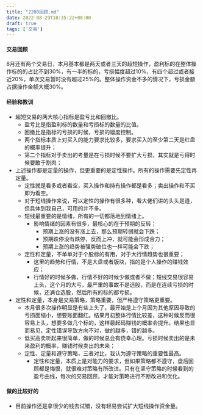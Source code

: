 ```yaml
---
title: "2208回顾.md"
date: 2022-08-29T10:35:22+08:00
draft: true
tags: ['交易']
---
```


#### 交易回顾

8月还有两个交易日，本月基本都是两天或者三天的超短操作，盈利标的在整体操作标的的占比不到30%，有一半的标的，亏损幅度超过10%，有四个超过或者接近20%，单次交易暂时没有超过25%的。整体操作资金不多的情况下，亏损金额占据操作金额大概30%。

#### 经验和教训
* 超短交易的两大核心指标是盈亏比和回撤比。
	* 盈亏比是指盈利标的数量和亏损标的数量的比值。
	* 回撤比是指标的亏损的时候，亏损的幅度控制。 
	* 两个指标本质上对买入的能力要求比较多，要求买入的至少第二天是红盘的概率提升；
	* 第二个指标对于卖出的考量是在亏损时候不要扩大亏损，其实就是亏得时候要敢于割肉；
* 上述操作都是定量的操作，但更重要的是定性操作。所有的操作需要先定性再定量。
	* 定性就是看多或者看空，买入操作和持有操作都是看多；卖出操作和不买即为看空。
	* 对于短线操作来说，可以定性的操作有很多种，看大佬们讲的头头是道，但具体到我自己，可用的并不多。
	* 短线最重要的是情绪，所有的一切都落地到情绪上。
		* 影响情绪的因素有很多，最核心的在于预期的反转；
			* 预期上涨的没有涨上去，那么预期转弱就会下跌；
			* 预期跌停没有跌停，反而上冲，就可能会形成合力；
			* 预期上涨的趋势被强势破位也一样可能会下跌；
	* 定性和定量，不单单对于个股标的有用，对于大行情趋势也很重要；
		* 这里的趋势和行情，不是大盘或者版块，指的是个人操作的赚钱效应；
		* 行情好的时候多做，行情不好的时候少做或者不做；短线交易很容易上头，这个月的大亏，最严重的事故不是选股，而是在连续亏损的时候，还满仓选股，然后所有的标的都亏损。
* 定性和定量，本身是交易策略，策略重要，但严格遵守策略更重要。
	* 本月很多次操作明显是有些上头了，最开始是上个月因为其他原因导致的亏损面缩小，想要账面翻红。结果月初整体行情比较差，这种时候反而很容易上头，想要多做几个标的，这样最起码赚钱的概率会提升。结果也显而易见，定性错误导致方向不对，做的越多，错的越多。
	* 低买高卖听起来很简单，做的时候总会有侥幸心理。亏损时候卖出的是未来盈利的概率，赚钱时候卖出的未来；
	* 定性、定量和遵守策略，三者对比，我认为遵守策略的重要性最高。
		* 定性和定量，本质上是对能力的要求，但如果策略都不遵守，盘后回顾都是悔恨，就很难对策略有所改进。只有在坚守策略的时候看到的盈亏曲线，每次的交易回顾，才能对策略进行不断改进和优化。

#### 做的比较好的
* 目前操作还是拿很少的钱去试错，没有轻易尝试扩大短线操作资金量。
